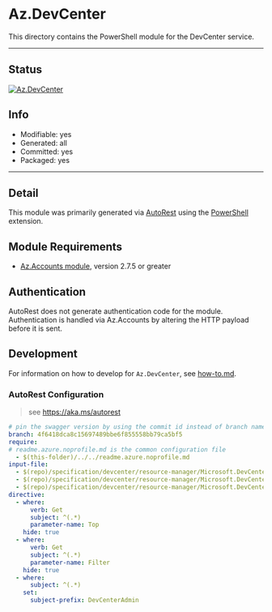 <!-- region Generated -->
# Az.DevCenter
This directory contains the PowerShell module for the DevCenter service.

---
## Status
[![Az.DevCenter](https://img.shields.io/powershellgallery/v/Az.DevCenter.svg?style=flat-square&label=Az.DevCenter "Az.DevCenter")](https://www.powershellgallery.com/packages/Az.DevCenter/)

## Info
- Modifiable: yes
- Generated: all
- Committed: yes
- Packaged: yes

---
## Detail
This module was primarily generated via [AutoRest](https://github.com/Azure/autorest) using the [PowerShell](https://github.com/Azure/autorest.powershell) extension.

## Module Requirements
- [Az.Accounts module](https://www.powershellgallery.com/packages/Az.Accounts/), version 2.7.5 or greater

## Authentication
AutoRest does not generate authentication code for the module. Authentication is handled via Az.Accounts by altering the HTTP payload before it is sent.

## Development
For information on how to develop for `Az.DevCenter`, see [how-to.md](how-to.md).
<!-- endregion -->

### AutoRest Configuration
> see https://aka.ms/autorest

```yaml
# pin the swagger version by using the commit id instead of branch name
branch: 4f6418dca8c15697489bbe6f855558bb79ca5bf5
require:
# readme.azure.noprofile.md is the common configuration file
  - $(this-folder)/../../readme.azure.noprofile.md
input-file:
  - $(repo)/specification/devcenter/resource-manager/Microsoft.DevCenter/stable/2023-04-01/commonDefinitions.json
  - $(repo)/specification/devcenter/resource-manager/Microsoft.DevCenter/stable/2023-04-01/devcenter.json
  - $(repo)/specification/devcenter/resource-manager/Microsoft.DevCenter/stable/2023-04-01/vdi.json
directive:
  - where:
      verb: Get
      subject: ^(.*)
      parameter-name: Top
    hide: true
  - where:
      verb: Get
      subject: ^(.*)
      parameter-name: Filter
    hide: true
  - where:
      subject: ^(.*)
    set:
      subject-prefix: DevCenterAdmin
```
